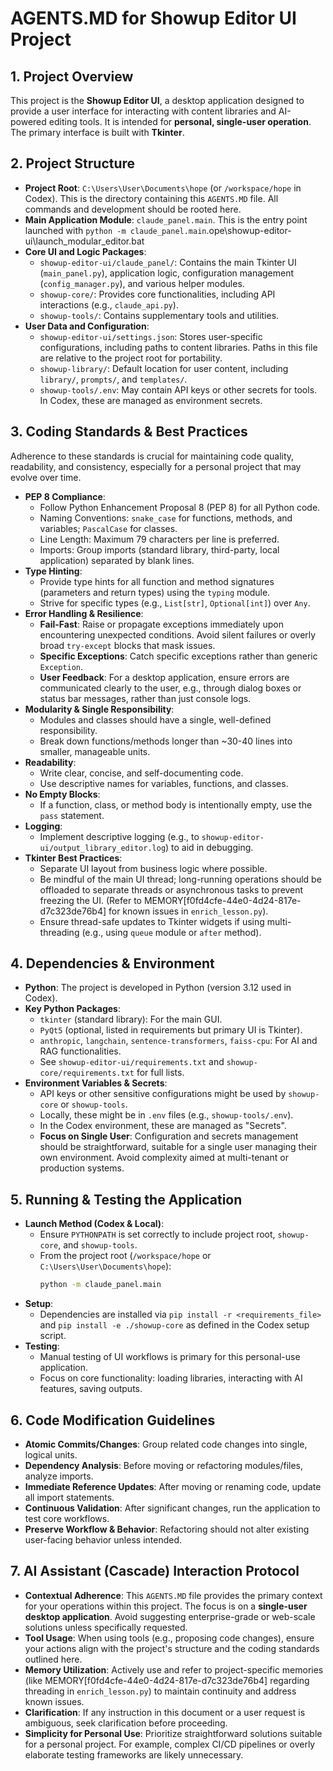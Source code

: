 # AGENTS.MD for Showup Editor UI Project

## 1. Project Overview
This project is the **Showup Editor UI**, a desktop application designed to provide a user interface for interacting with content libraries and AI-powered editing tools. It is intended for **personal, single-user operation**. The primary interface is built with **Tkinter**.

## 2. Project Structure
*   **Project Root**: `C:\Users\User\Documents\hope` (or `/workspace/hope` in Codex). This is the directory containing this `AGENTS.MD` file. All commands and development should be rooted here.
*   **Main Application Module**: `claude_panel.main`. This is the entry point launched with `python -m claude_panel.main`.ope\showup-editor-ui\launch_modular_editor.bat
*   **Core UI and Logic Packages**:
    *   `showup-editor-ui/claude_panel/`: Contains the main Tkinter UI (`main_panel.py`), application logic, configuration management (`config_manager.py`), and various helper modules.
    *   `showup-core/`: Provides core functionalities, including API interactions (e.g., `claude_api.py`).
    *   `showup-tools/`: Contains supplementary tools and utilities.
*   **User Data and Configuration**:
    *   `showup-editor-ui/settings.json`: Stores user-specific configurations, including paths to content libraries. Paths in this file are relative to the project root for portability.
    *   `showup-library/`: Default location for user content, including `library/`, `prompts/`, and `templates/`.
    *   `showup-tools/.env`: May contain API keys or other secrets for tools. In Codex, these are managed as environment secrets.

## 3. Coding Standards & Best Practices
Adherence to these standards is crucial for maintaining code quality, readability, and consistency, especially for a personal project that may evolve over time.

*   **PEP 8 Compliance**:
    *   Follow Python Enhancement Proposal 8 (PEP 8) for all Python code.
    *   Naming Conventions: `snake_case` for functions, methods, and variables; `PascalCase` for classes.
    *   Line Length: Maximum 79 characters per line is preferred.
    *   Imports: Group imports (standard library, third-party, local application) separated by blank lines.
*   **Type Hinting**:
    *   Provide type hints for all function and method signatures (parameters and return types) using the `typing` module.
    *   Strive for specific types (e.g., `List[str]`, `Optional[int]`) over `Any`.
*   **Error Handling & Resilience**:
    *   **Fail-Fast**: Raise or propagate exceptions immediately upon encountering unexpected conditions. Avoid silent failures or overly broad `try-except` blocks that mask issues.
    *   **Specific Exceptions**: Catch specific exceptions rather than generic `Exception`.
    *   **User Feedback**: For a desktop application, ensure errors are communicated clearly to the user, e.g., through dialog boxes or status bar messages, rather than just console logs.
*   **Modularity & Single Responsibility**:
    *   Modules and classes should have a single, well-defined responsibility.
    *   Break down functions/methods longer than ~30-40 lines into smaller, manageable units.
*   **Readability**:
    *   Write clear, concise, and self-documenting code.
    *   Use descriptive names for variables, functions, and classes.
*   **No Empty Blocks**:
    *   If a function, class, or method body is intentionally empty, use the `pass` statement.
*   **Logging**:
    *   Implement descriptive logging (e.g., to `showup-editor-ui/output_library_editor.log`) to aid in debugging.
*   **Tkinter Best Practices**:
    *   Separate UI layout from business logic where possible.
    *   Be mindful of the main UI thread; long-running operations should be offloaded to separate threads or asynchronous tasks to prevent freezing the UI. (Refer to MEMORY[f0fd4cfe-44e0-4d24-817e-d7c323de76b4] for known issues in `enrich_lesson.py`).
    *   Ensure thread-safe updates to Tkinter widgets if using multi-threading (e.g., using `queue` module or `after` method).

## 4. Dependencies & Environment
*   **Python**: The project is developed in Python (version 3.12 used in Codex).
*   **Key Python Packages**:
    *   `tkinter` (standard library): For the main GUI.
    *   `PyQt5` (optional, listed in requirements but primary UI is Tkinter).
    *   `anthropic`, `langchain`, `sentence-transformers`, `faiss-cpu`: For AI and RAG functionalities.
    *   See `showup-editor-ui/requirements.txt` and `showup-core/requirements.txt` for full lists.
*   **Environment Variables & Secrets**:
    *   API keys or other sensitive configurations might be used by `showup-core` or `showup-tools`.
    *   Locally, these might be in `.env` files (e.g., `showup-tools/.env`).
    *   In the Codex environment, these are managed as "Secrets".
    *   **Focus on Single User**: Configuration and secrets management should be straightforward, suitable for a single user managing their own environment. Avoid complexity aimed at multi-tenant or production systems.

## 5. Running & Testing the Application
*   **Launch Method (Codex & Local)**:
    *   Ensure `PYTHONPATH` is set correctly to include project root, `showup-core`, and `showup-tools`.
    *   From the project root (`/workspace/hope` or `C:\Users\User\Documents\hope`):
        ```bash
        python -m claude_panel.main
        ```
*   **Setup**:
    *   Dependencies are installed via `pip install -r <requirements_file>` and `pip install -e ./showup-core` as defined in the Codex setup script.
*   **Testing**:
    *   Manual testing of UI workflows is primary for this personal-use application.
    *   Focus on core functionality: loading libraries, interacting with AI features, saving outputs.

## 6. Code Modification Guidelines
*   **Atomic Commits/Changes**: Group related code changes into single, logical units.
*   **Dependency Analysis**: Before moving or refactoring modules/files, analyze imports.
*   **Immediate Reference Updates**: After moving or renaming code, update all import statements.
*   **Continuous Validation**: After significant changes, run the application to test core workflows.
*   **Preserve Workflow & Behavior**: Refactoring should not alter existing user-facing behavior unless intended.

## 7. AI Assistant (Cascade) Interaction Protocol
*   **Contextual Adherence**: This `AGENTS.MD` file provides the primary context for your operations within this project. The focus is on a **single-user desktop application**. Avoid suggesting enterprise-grade or web-scale solutions unless specifically requested.
*   **Tool Usage**: When using tools (e.g., proposing code changes), ensure your actions align with the project's structure and the coding standards outlined here.
*   **Memory Utilization**: Actively use and refer to project-specific memories (like MEMORY[f0fd4cfe-44e0-4d24-817e-d7c323de76b4] regarding threading in `enrich_lesson.py`) to maintain continuity and address known issues.
*   **Clarification**: If any instruction in this document or a user request is ambiguous, seek clarification before proceeding.
*   **Simplicity for Personal Use**: Prioritize straightforward solutions suitable for a personal project. For example, complex CI/CD pipelines or overly elaborate testing frameworks are likely unnecessary.